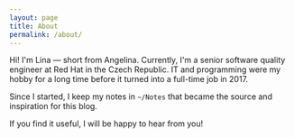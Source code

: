 ```yaml
---
layout: page
title: About
permalink: /about/
---
```


Hi! I'm Lina — short from Angelina. Currently, I'm a senior software quality engineer at Red Hat in the Czech Republic. 
IT and programming were my hobby for a long time before it turned into a full-time job in 2017.

Since I started, I keep my notes in `~/Notes` that became the source and inspiration for this blog.

If you find it useful, I will be happy to hear from you!
